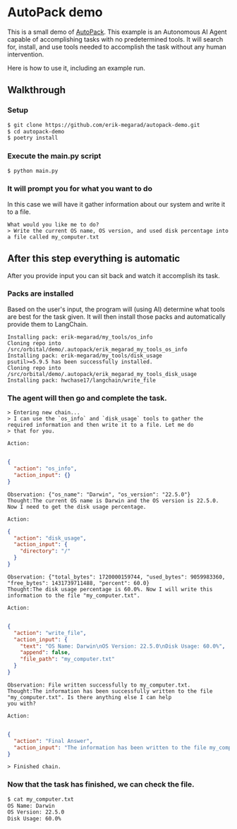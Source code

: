 # AutoPack demo

This is a small demo of [AutoPack](https://autopack.ai). This example is an Autonomous AI Agent capable of accomplishing
tasks with no predetermined tools. It will search for, install, and use tools needed to accomplish the task without
any human intervention.

Here is how to use it, including an example run.

## Walkthrough

### Setup

```bash
$ git clone https://github.com/erik-megarad/autopack-demo.git
$ cd autopack-demo
$ poetry install
```

### Execute the main.py script

```bash
$ python main.py
```

### It will prompt you for what you want to do

In this case we will have it gather information about our system and write it to a file.

```
What would you like me to do?
> Write the current OS name, OS version, and used disk percentage into a file called my_computer.txt
```

## After this step everything is automatic

After you provide input you can sit back and watch it accomplish its task.

### Packs are installed

Based on the user's input, the program will (using AI) determine what tools are best for the task given. It will
then install those packs and automatically provide them to LangChain.

```
Installing pack: erik-megarad/my_tools/os_info
Cloning repo into /src/orbital/demo/.autopack/erik_megarad_my_tools_os_info
Installing pack: erik-megarad/my_tools/disk_usage
psutil>=5.9.5 has been successfully installed.
Cloning repo into /src/orbital/demo/.autopack/erik_megarad_my_tools_disk_usage
Installing pack: hwchase17/langchain/write_file
```

### The agent will then go and complete the task.

```
> Entering new chain...
> I can use the `os_info` and `disk_usage` tools to gather the required information and then write it to a file. Let me do
> that for you.

Action:
```

```json

{
  "action": "os_info",
  "action_input": {}
}
```

```
Observation: {"os_name": "Darwin", "os_version": "22.5.0"}
Thought:The current OS name is Darwin and the OS version is 22.5.0. Now I need to get the disk usage percentage.

Action:
```

```json
{
  "action": "disk_usage",
  "action_input": {
    "directory": "/"
  }
}
```

```
Observation: {"total_bytes": 1720000159744, "used_bytes": 9059983360, "free_bytes": 1431739711488, "percent": 60.0}
Thought:The disk usage percentage is 60.0%. Now I will write this information to the file "my_computer.txt".

Action:
```

```json

{
  "action": "write_file",
  "action_input": {
    "text": "OS Name: Darwin\nOS Version: 22.5.0\nDisk Usage: 60.0%",
    "append": false,
    "file_path": "my_computer.txt"
  }
}
```

```
Observation: File written successfully to my_computer.txt.
Thought:The information has been successfully written to the file "my_computer.txt". Is there anything else I can help
you with?

Action:
```

```json

{
  "action": "Final Answer",
  "action_input": "The information has been written to the file my_computer.txt."
}
```

```
> Finished chain.
```

### Now that the task has finished, we can check the file.

```bash
$ cat my_computer.txt
OS Name: Darwin
OS Version: 22.5.0
Disk Usage: 60.0%
```
